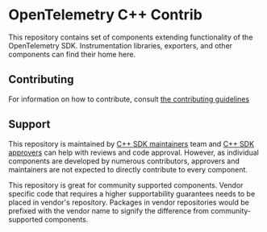 # OpenTelemetry C++ Contrib

This repository contains set of components extending functionality of the
OpenTelemetry SDK. Instrumentation libraries, exporters, and other components
can find their home here.

## Contributing

For information on how to contribute, consult [the contributing
guidelines](./CONTRIBUTING.md)

## Support

This repository is maintained by [C++ SDK
maintainers](https://github.com/orgs/open-telemetry/teams/cpp-maintainers)
team and [C++ SDK
approvers](https://github.com/orgs/open-telemetry/teams/cpp-approvers) can
help with reviews and code approval. However, as individual components are
developed by numerous contributors, approvers and maintainers are not expected
to directly contribute to every component.

This repository is great for community supported components. Vendor specific
code that requires a higher supportability guarantees needs to be placed in
vendor's repository. Packages in vendor repositories would be prefixed with the
vendor name to signify the difference from community-supported components.
